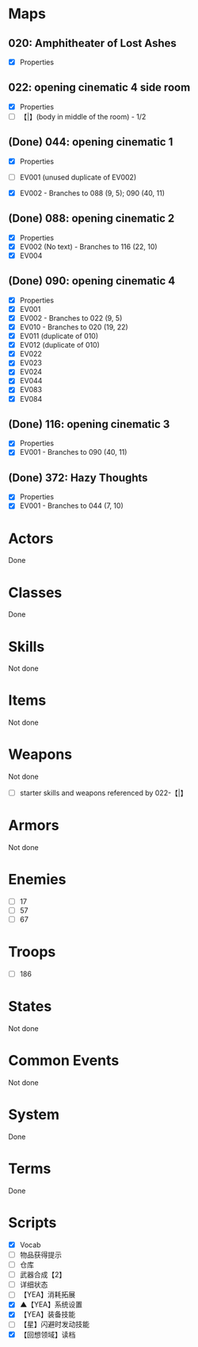 # Maps

## 020: Amphitheater of Lost Ashes

- [x] Properties

## 022: opening cinematic 4 side room

- [x] Properties
- [ ] 【|】(body in middle of the room) - 1/2

## (Done) 044: opening cinematic 1

- [x] Properties
- [ ] EV001 (unused duplicate of EV002)
- [x] EV002 - Branches to 088 (9, 5); 090 (40, 11)


## (Done) 088: opening cinematic 2

- [x] Properties
- [x] EV002 (No text) - Branches to 116 (22, 10)
- [x] EV004

## (Done) 090: opening cinematic 4

- [x] Properties
- [x] EV001
- [x] EV002 - Branches to 022 (9, 5)
- [x] EV010 - Branches to 020 (19, 22)
- [x] EV011 (duplicate of 010)
- [x] EV012 (duplicate of 010)
- [x] EV022
- [x] EV023
- [x] EV024
- [x] EV044
- [x] EV083
- [x] EV084

## (Done) 116: opening cinematic 3

- [x] Properties
- [x] EV001 - Branches to 090 (40, 11)

## (Done) 372: Hazy Thoughts

- [x] Properties
- [x] EV001 - Branches to 044 (7, 10)

# Actors

Done

# Classes

Done

# Skills

Not done

# Items

Not done

# Weapons

Not done
- [ ] starter skills and weapons referenced by 022-【|】

# Armors

Not done

# Enemies

- [ ] 17
- [ ] 57
- [ ] 67

# Troops

- [ ] 186

# States

Not done

# Common Events

Not done

# System

Done

# Terms

Done

# Scripts

- [x] Vocab
- [ ] 物品获得提示
- [ ] 仓库
- [ ] 武器合成【2】
- [ ] 详细状态
- [ ] 【YEA】消耗拓展
- [x] ▲【YEA】系统设置
- [x] 【YEA】装备技能
- [ ] 【星】闪避时发动技能
- [x] 【回想领域】读档